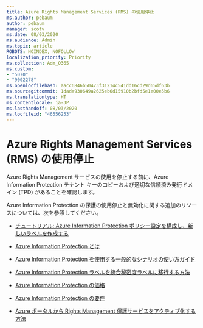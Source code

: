 ```yaml
---
title: Azure Rights Management Services (RMS) の使用停止
ms.author: pebaum
author: pebaum
manager: scotv
ms.date: 08/03/2020
ms.audience: Admin
ms.topic: article
ROBOTS: NOINDEX, NOFOLLOW
localization_priority: Priority
ms.collection: Adm_O365
ms.custom:
- "5070"
- "9002278"
ms.openlocfilehash: aacc6846b50473f31214c541dd16cd29d65df63b
ms.sourcegitcommit: 1dada930649a2625eb6d15910b2bfd5e1e00e5b6
ms.translationtype: HT
ms.contentlocale: ja-JP
ms.lasthandoff: 08/03/2020
ms.locfileid: "46556253"
---
```

# <a name="decommission-azure-rights-management-service-rms"></a>Azure Rights Management Services (RMS) の使用停止

Azure Rights Management サービスの使用を停止する前に、Azure Information Protection テナント キーのコピーおよび適切な信頼済み発行ドメイン (TPD) があることを確認します。

Azure Information Protection の保護の使用停止と無効化に関する追加のリソースについては、次を参照してください。

- [チュートリアル: Azure Information Protection ポリシー設定を構成し、新しいラベルを作成する](https://docs.microsoft.com/azure/information-protection/get-started/infoprotect-quick-start-tutorial)
- [Azure Information Protection とは](https://docs.microsoft.com/azure/information-protection/what-is-information-protection)
- [Azure Information Protection を使用する一般的なシナリオの使い方ガイド](https://docs.microsoft.com/azure/information-protection/how-to-guides)  
    
- [Azure Information Protection ラベルを統合秘密度ラベルに移行する方法](https://docs.microsoft.com/azure/information-protection/configure-policy-migrate-labels)  
    
- [Azure Information Protection の価格](https://azure.microsoft.com/pricing/details/information-protection)  
    
- [Azure Information Protection の要件](https://docs.microsoft.com/azure/information-protection/get-started/requirements)  
    
- [Azure ポータルから Rights Management 保護サービスをアクティブ化する方法](https://docs.microsoft.com/azure/information-protection/deploy-use/activate-azure)